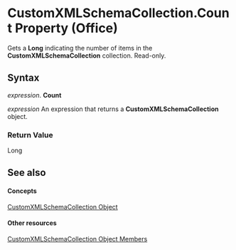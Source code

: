 
# CustomXMLSchemaCollection.Count Property (Office)

Gets a  **Long** indicating the number of items in the **CustomXMLSchemaCollection** collection. Read-only.


## Syntax

 _expression_. **Count**

 _expression_ An expression that returns a **CustomXMLSchemaCollection** object.


### Return Value

Long


## See also


#### Concepts


[CustomXMLSchemaCollection Object](0ce1fe79-4287-303a-4205-586d8e116731.md)
#### Other resources


[CustomXMLSchemaCollection Object Members](68e492da-a554-0cf3-beec-78619036348d.md)
